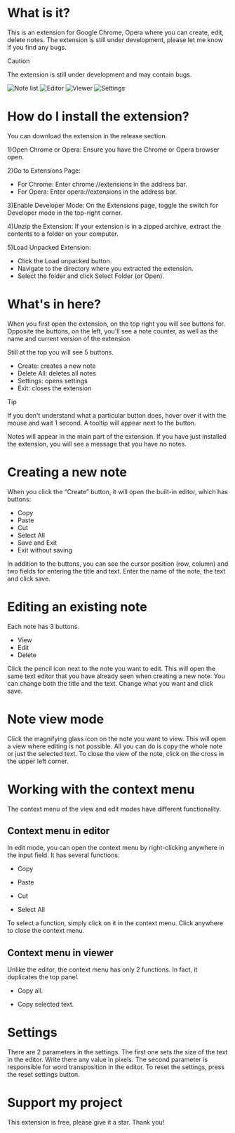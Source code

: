 # What is it?
This is an extension for Google Chrome, Opera where you can create, edit, delete notes. The extension is still under development, please let me know if you find any bugs.

> [!CAUTION]
> The extension is still under development and may contain bugs.

![Note list](images/screenshots/Main.png)
![Editor](images/screenshots/Editor.png)
![Viewer](images/screenshots/Viewer.png)
![Settings](images/screenshots/Settings.png)

# How do I install the extension?
You can download the extension in the release section.

1)Open Chrome or Opera: Ensure you have the Chrome or Opera browser open.

2)Go to Extensions Page:
- For Chrome: Enter chrome://extensions in the address bar.
- For Opera: Enter opera://extensions in the address bar.

3)Enable Developer Mode: On the Extensions page, toggle the switch for Developer mode in the top-right corner.

4)Unzip the Extension: If your extension is in a zipped archive, extract the contents to a folder on your computer.

5)Load Unpacked Extension:
- Click the Load unpacked button.
- Navigate to the directory where you extracted the extension.
- Select the folder and click Select Folder (or Open).
  
# What's in here?
When you first open the extension, on the top right you will see buttons for. 
Opposite the buttons, on the left, you'll see a note counter, as well as the name and current version of the extension

Still at the top you will see 5 buttons.

- Create: creates a new note
- Delete All: deletes all notes
- Settings: opens settings
- Exit: closes the extension

> [!TIP]
> If you don't understand what a particular button does, hover over it with the mouse and wait 1 second. A tooltip will appear next to the button.

Notes will appear in the main part of the extension. If you have just installed the extension, you will see a message that you have no notes.

# Creating a new note

When you click the “Create” button, it will open the built-in editor, which has buttons:

- Copy
- Paste
- Cut
- Select All
- Save and Exit
- Exit without saving

In addition to the buttons, you can see the cursor position (row, column) and two fields for entering the title and text. Enter the name of the note, the text and click save. 

# Editing an existing note

Each note has 3 buttons. 

- View
- Edit
- Delete

Click the pencil icon next to the note you want to edit. 
This will open the same text editor that you have already seen when creating a new note. You can change both the title and the text. Change what you want and click save.

# Note view mode

Click the magnifying glass icon on the note you want to view. This will open a view where editing is not possible. All you can do is copy the whole note or just the selected text. 
To close the view of the note, click on the cross in the upper left corner. 

# Working with the context menu

The context menu of the view and edit modes have different functionality.

## Context menu in editor

In edit mode, you can open the context menu by right-clicking anywhere in the input field. It has several functions:

- Copy

- Paste

- Cut

- Select All

To select a function, simply click on it in the context menu. Click anywhere to close the context menu.

## Context menu in viewer

Unlike the editor, the context menu has only 2 functions. In fact, it duplicates the top panel. 

- Copy all.

- Copy selected text.

# Settings

There are 2 parameters in the settings. The first one sets the size of the text in the editor. Write there any value in pixels. The second parameter is responsible for word transposition in the editor. To reset the settings, press the reset settings button.

# Support my project

This extension is free, please give it a star. Thank you!
